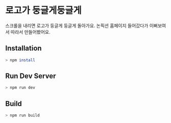 # 로고가 둥글게둥글게

스크롤을 내리면 로고가 둥글게 둥글게 돌아가요. 논픽션 홈페이지 들어갔다가 이뻐보여서 따라서 만들어봤어요.

## Installation

```bash
> npm install
```

## Run Dev Server

```bash
> npm run dev
```

## Build

```bash
> npm run build
```

